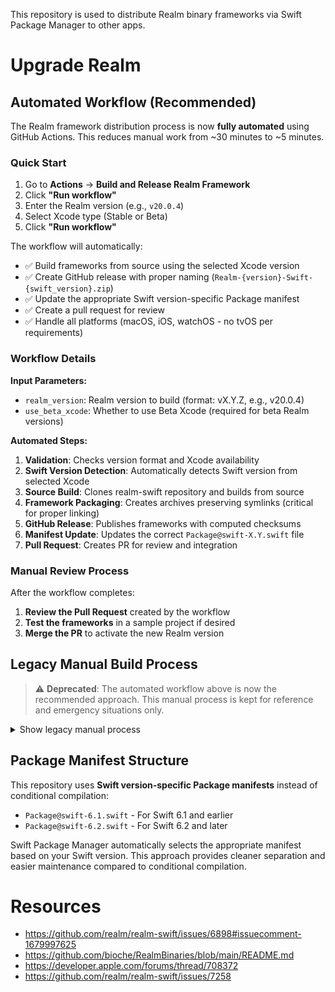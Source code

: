 This repository is used to distribute Realm binary frameworks via Swift Package Manager to other apps.

# Upgrade Realm

## Automated Workflow (Recommended)

The Realm framework distribution process is now **fully automated** using GitHub Actions. This reduces manual work from ~30 minutes to ~5 minutes.

### Quick Start

1. Go to **Actions** → **Build and Release Realm Framework**
2. Click **"Run workflow"**
3. Enter the Realm version (e.g., `v20.0.4`)
4. Select Xcode type (Stable or Beta)
5. Click **"Run workflow"**

The workflow will automatically:
- ✅ Build frameworks from source using the selected Xcode version
- ✅ Create GitHub release with proper naming (`Realm-{version}-Swift-{swift_version}.zip`)
- ✅ Update the appropriate Swift version-specific Package manifest
- ✅ Create a pull request for review
- ✅ Handle all platforms (macOS, iOS, watchOS - no tvOS per requirements)

### Workflow Details

**Input Parameters:**
- `realm_version`: Realm version to build (format: vX.Y.Z, e.g., v20.0.4)
- `use_beta_xcode`: Whether to use Beta Xcode (required for beta Realm versions)

**Automated Steps:**
1. **Validation**: Checks version format and Xcode availability
2. **Swift Version Detection**: Automatically detects Swift version from selected Xcode
3. **Source Build**: Clones realm-swift repository and builds from source
4. **Framework Packaging**: Creates archives preserving symlinks (critical for proper linking)
5. **GitHub Release**: Publishes frameworks with computed checksums
6. **Manifest Update**: Updates the correct `Package@swift-X.Y.swift` file
7. **Pull Request**: Creates PR for review and integration

### Manual Review Process

After the workflow completes:
1. **Review the Pull Request** created by the workflow
2. **Test the frameworks** in a sample project if desired
3. **Merge the PR** to activate the new Realm version

## Legacy Manual Build Process

> ⚠️ **Deprecated**: The automated workflow above is now the recommended approach. This manual process is kept for reference and emergency situations only.

<details>
<summary>Show legacy manual process</summary>

### Precompiled Framework

1. Download latest release from [GitHub](https://github.com/realm/realm-swift/releases).
2. Run `swift package compute-checksum` on both `zip` files
3. Update archive paths and checksums in appropriate `Package@swift-X.Y.swift` file

### Manual Build

> This approach was previously required when using a beta release of Xcode. Swift module stability (`REALM_BUILD_LIBRARY_FOR_DISTRIBUTION`) is not enabled in the precompiled GitHub builds.

1. Clone Git repository and check out the latest tag. (`git clone https://github.com/realm/realm-swift.git` and `git checkout <tag>`)
2. Open `build.sh` and remove unnecessary platforms. (`PLATFORMS="${*:-osx ios watchos}"`)
3. Delete the `build` folder to clean up old artifacts.
4. Run `sh build.sh build` in the repository folder.
5. Compress both `xcframework` files in `./build/Release/`. (use Finder instead of `zip` command to preserve symlinks)
6. Run `swift package compute-checksum` on both `zip` files.
7. Upload both `zip` files to webspace.
8. Update archive paths and checksums in appropriate `Package@swift-X.Y.swift` file.

**Note:** Do not change the `REALM_BUILD_LIBRARY_FOR_DISTRIBUTION` build setting in the Realm repository. Changing this setting has previously caused problems when compiling apps with the `generic/platform=iOS Simulator` destination.

</details>

## Package Manifest Structure

This repository uses **Swift version-specific Package manifests** instead of conditional compilation:

- `Package@swift-6.1.swift` - For Swift 6.1 and earlier
- `Package@swift-6.2.swift` - For Swift 6.2 and later

Swift Package Manager automatically selects the appropriate manifest based on your Swift version. This approach provides cleaner separation and easier maintenance compared to conditional compilation.

# Resources

- https://github.com/realm/realm-swift/issues/6898#issuecomment-1679997625
- https://github.com/bioche/RealmBinaries/blob/main/README.md
- https://developer.apple.com/forums/thread/708372
- https://github.com/realm/realm-swift/issues/7258
